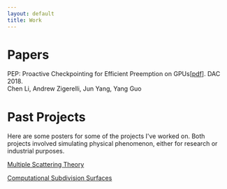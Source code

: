 ```yaml
---
layout: default
title: Work
---
```

# Papers
PEP: Proactive Checkpointing for Efficient Preemption on GPUs\[[pdf](../papers/pep-p.pdf)\]. DAC 2018.<br />
Chen Li, Andrew Zigerelli, Jun Yang, Yang Guo

# Past Projects

Here are some posters for some of the projects I've worked on. Both projects
involved simulating physical phenomenon, either for research or industrial
purposes.

<a href="mst.pdf">Multiple Scattering Theory</a>

<a href="sub_bio.pdf">Computational Subdivision Surfaces</a>
